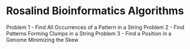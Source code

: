 # Rosalind Bioinformatics Algorithms
Problem 1 - Find All Occurrences of a Pattern in a String
Problem 2 - Find Patterns Forming Clumps in a String
Problem 3 - Find a Position in a Genome Minimizing the Skew

